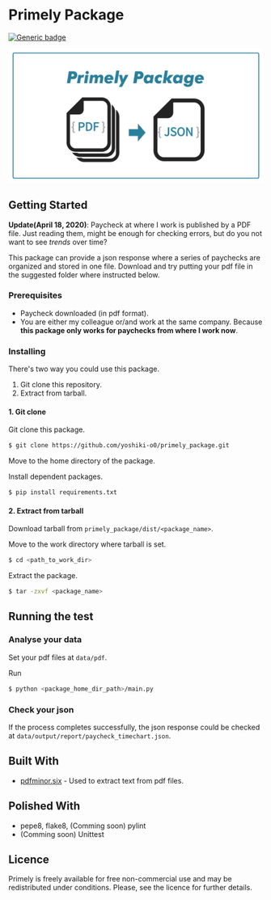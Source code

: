 # Primely Package

<!-- ##### Analyse your paycheck -->

[![Generic badge](https://img.shields.io/badge/python-v3.7.4-336E9F.svg)](https://shields.io/)

<!-- ![Theme image](demo/output/income_timechart.png) -->
![Theme image](images/primely_package.png)

## Getting Started
<!-- TODO: Update below dates every time you commit!  -->
**Update(April 18, 2020)**: Paycheck at where I work is published by a PDF file. Just reading them, might be enough for checking errors, but do you not want to see *trends* over time?

This package can provide a json response where a series of paychecks are organized and stored in one file. Download and try putting your pdf file in the suggested folder where instructed below.

### Prerequisites
* Paycheck downloaded (in pdf format). 
* You are either my colleague or/and work at the same company. Because **this package only works for paychecks from where I work now**.


### Installing
There's two way you could use this package.
1. Git clone this repository.
2. Extract from tarball.

#### 1. Git clone
Git clone this package.
```bash
$ git clone https://github.com/yoshiki-o0/primely_package.git
```

Move to the home directory of the package.

Install dependent packages.
```bash
$ pip install requirements.txt
```


#### 2. Extract from tarball
Download tarball from `primely_package/dist/<package_name>`.

Move to the work directory where tarball is set.
```bash
$ cd <path_to_work_dir>
```

Extract the package.
```bash
$ tar -zxvf <package_name>
```

## Running the test
### Analyse your data
Set your pdf files at `data/pdf`.

Run <br>
```bash
$ python <package_home_dir_path>/main.py
```


### Check your json
If the process completes successfully, the json response could be checked at `data/output/report/paycheck_timechart.json`.


## Built With
* [pdfminor.six](https://github.com/pdfminer/pdfminer.six) - Used to extract text from pdf files.

## Polished With
* pepe8, flake8, (Comming soon) pylint
* (Comming soon) Unittest

## Licence
Primely is freely available for free non-commercial use and may be redistributed under conditions. Please, see the licence for further details.